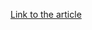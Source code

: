 [Link to the article](https://thehackernews.com/2025/02/north-korean-hackers-exploit-powershell.html)
